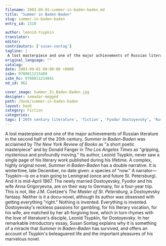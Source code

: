 ```yaml
---
filename: 2003-09-01-summer-in-baden-baden.md
title: "Summer in Baden-Baden"
slug: summer-in-baden-baden
entry_id: 1310

author: leonid-tsypkin
translator: 
editor: 
contributors: ['susan-sontag']
tagline: |
 A lost masterpiece and one of the major achievements of Russian literature in the second half of the 20th century.
original_language: ""
catalog: 
date: 2003-09-01 00:00:00 +0000 
isbn: 9780811215480
isbn_hc: 9780811214841
nd_id: 962

cover_image: Summer_In_Baden-Baden.jpg
designer: semadar-megged
path: /book/summer-in-baden-baden
layout: book
category: Fiction
categories: 
tags: ['20th century literature', 'fiction', 'Fyodor Dostoyevsky', 'Russian literature', 'Susan Sontag', 'truth']
---
```

A lost masterpiece and one of the major achievements of Russian literature in the second half of the 20th century. *Summer in Baden-Baden* was acclaimed by *The New York Review of Books* as "a short poetic masterpiece" and by Donald Fanger in *The Los Angeles Times* as "gripping, mysterious and profoundly moving." Its author, Leonid Tsypkin, never saw a single page of his literary work published during his lifetime. A complex, highly original novel, *Summer in Baden-Baden* has a double narrative. It is wintertime, late December, no date given: a species of "now." A narrator––Tsypkin––is on a train going to Leningrad (once and future St. Petersburg). And it is mid-April 1867. The newly married Dostoyevsky, Fyodor and his wife Anna Grigoryevna, are on their way to Germany, for a four-year trip. This is not, like J.M. Coetzee's *The Master of St. Petersburg*, a Dostoyevsky fantasy. Neither is it a docu-novel, although its author was obsessed with getting everything "right." Nothing is invented. Everything is invented. Dostoyevsky's reckless passions for gambling, for his literary vocation, for his wife, are matched by her all-forgiving love, which in turn rhymes with the love of literature's disciple, Leonid Tsypkin, for Dostoyevsky. In her remarkable introductory essay, Susan Sontag explains why it is something of a miracle that *Summer in Baden-Baden* has survived, and offers an account of Tsypkin's beleaguered life and the important pleasures of his marvelous novel.





